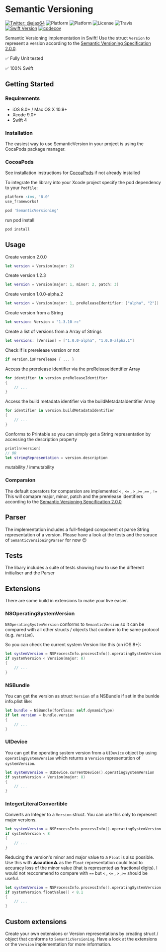 # Semantic Versioning
[![Twitter: @ajax64](https://img.shields.io/badge/Author-Alexander%20Ney-00B893.svg)](https://twitter.com/ajax64)
![Platform](https://img.shields.io/cocoapods/v/SemanticVersioning.svg)
![Platform](https://img.shields.io/cocoapods/p/SemanticVersioning.svg)
![License](https://img.shields.io/cocoapods/l/SemanticVersioning.svg)
![Travis](https://img.shields.io/travis/AlexanderNey/SemanticVersioning.svg)
[![Swift Version](https://img.shields.io/badge/Swift-3.0-F16D39.svg?style=flat)](https://developer.apple.com/swift)
[![codecov](https://codecov.io/gh/AlexanderNey/SemanticVersioning/branch/master/graph/badge.svg)](https://codecov.io/gh/AlexanderNey/SemanticVersioning)

Semantic Versioning implementation in Swift!
Use the struct `Version` to represent a version according to the [Semantic Versioning Specification 2.0.0](http://semver.org/spec/v2.0.0.html).


✅ Fully Unit tested

✅ 100% Swift


## Getting Started

### Requirements

- iOS 8.0+ / Mac OS X 10.9+
- Xcode 9.0+
- Swift 4

### Installation
The easiest way to use SemanticVersion in your project is using the CocaPods package manager.


### CocoaPods
See installation instructions for [CocoaPods](http://cocoapods.org) if not already installed

To integrate the library into your Xcode project specify the pod dependency to your `Podfile`:

```ruby
platform :ios, '8.0'
use_frameworks!

pod 'SemanticVersioning'
```

run pod install

```bash
pod install
```

## Usage

Create version 2.0.0

```Swift
let version = Version(major: 2)
```

Create version 1.2.3

```Swift
let version = Version(major: 1, minor: 2, patch: 3)
```

Create version 1.0.0-alpha.2

```Swift
let version = Version(major: 1, preReleaseIdentifier: ["alpha", "2"])
```

Create version from a String

```Swift
let version: Version = "1.3.10-rc"
```

Create a list of versions from a Array of Strings

```Swift
let versions: [Version] = ["1.0.0-alpha", "1.0.0-alpha.1"]
```

Check if is prerelease version or not

```Swift
if version.isPrerelease { ... }
```

Access the prerelease identifier via the preReleaseIdentifier Array

```Swift
for identifier in version.preReleaseIdentifier
{
    // ...
}
```

Access the build metadata identifier via the buildMetadataIdentifier Array

```Swift
for identifier in version.buildMetadataIdentifier
{
    // ...
}
```

Conforms to Printable so you can simply get a String representation by accessing the description property

```Swift
println(version)
// OR
let stringRepresentation = version.description
```

mutability / immutability


### Comparsion

The default operators for comparsion are implemented
`<` , `<=` , `>` ,`>=` ,`==` , `!=`
This will comapre major, minor, patch and the prerelease identifiers according to the [Semantic Versioning Sepcification 2.0.0](http://semver.org/spec/v2.0.0.html)


## Parser

The implementation includes a full-fledged component ot parse String representation of a version. Please have a look at the tests and the soruce of `SemanticVersioningParser` for now 😉

## Tests

The libary includes a suite of tests showing how to use the different initialiser and the Parser

## Extensions

There are some build in extensions to make your live easier.

### NSOperatingSystemVersion

`NSOperatingSystemVersion` conforms to `SemanticVersion` so it can be compared with all other structs / objects that conform to the same protocol (e.g. `Version`).

So you can check the current system Version like this (on iOS 8+):
```Swift
let systemVersion = NSProcessInfo.processInfo().operatingSystemVersion
if systemVersion < Version(major: 8)
{
    // ...
}
```

### NSBundle

You can get the version as struct `Version` of a NSBundle if set in the bunlde info.plist like:

```Swift
let bundle = NSBundle(forClass: self.dynamicType)
if let version = bundle.version
{
	// ...
}
```

### UIDevice

You can get the operating system version from a `UIDevice` object by using `operatingSystemVersion` which returns a `Version` representation of `systemVersion`.

```Swift
let systemVersion = UIDevice.currentDevice().operatingSystemVersion
if systemVersion < Version(major: 8)
{
    // ...
}

```

### IntegerLiteralConvertible

Converts an Integer to a `Version` struct. You can use this only to represent major versions.

```Swift
let systemVersion = NSProcessInfo.processInfo().operatingSystemVersion
if systemVersion < 8
{
    // ...
}
```

Reducing the version's minor and major value to a `Float` is also possible. Use this with ⚠️**caution**⚠️ as the `Float` representation could lead to accuracy loss of the minor value (that is represented as fractional digits). I would not reccommend to compare with `==` but `<` , `<=` , `>` ,`>=` should be useful.

```Swift
let systemVersion = NSProcessInfo.processInfo().operatingSystemVersion
if systemVersion.floatValue() < 8.1
{
    // ...
}
```


## Custom extensions

Create your own extensions or Version representations by creating struct / object that conforms to `SemanticVersioning`. Have a look at the extensions or the `Version` implementation for more information.
